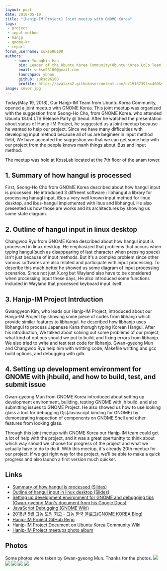 ```yaml
---
layout: post
date: 2018-05-19
title: "[Hanjp-IM Project] Joint meetup with GNOME Korea"
tags:
 - project
 - input-method
 - hanjp
 - gnome-kr
 - report
forum_username: sukso96100
authors:
    - name: Youngbin Han
      bio: Leader of the Ubuntu Korea Community(Ubuntu Korea LoCo Team)(2017~2018) / Hanjp-IM Project Member
      email: sukso96100@gmail.com
      launchpad: ybhan
      github: sukso96100
      profile: https://avatars2.githubusercontent.com/u/1916739?s=460&v=4
image: cover.jpg
---
```


Today(May 19, 2018), Our Hanjp-IM Team from Ubuntu Korea Community, opened a joint meetup with GNOME Korea.
This joint meetup was organized with the suggestion from Seong-Ho Cho, from GNOME Korea. who attended Ubuntu 18.04 LTS Release Party @ Seoul.
After he watched the presentation about status of Hanjp-IM Project, he suggested us a joint meetup because he wanted to help our project.
Since we have many difficulties with developing input method because all of us are begineer in input method field, We have accepted the suggestion wo that we can get some help with our project from the people knows manh things about iBus and input method.

The meetup was hold at KossLab located at the 7th floor of the anam tower.

## 1. Summary of how hangul is processed
First, Seong-Ho Cho from GNOME Korea described about how hangul input is processed. He introduced 3 diffreent software : libhangul a library for processing hanugl input, iBus a very well known input method for linux desktop, and ibus-hangul implemented with ibus and libhangul. He also presented us how those are works and its architectures by showing us some state diagram.

## 2. Outline of hangul input in linux desktop
Changwoo Ryu from GNOME Korea described about how hangul input is processed in linux desktop. He emphasized that problems that occurs when typing hangul(such as disappearing of last character when pressing space) isn't just because of input methods. But it's a complex problem since other various softwares are also related and participate with input processing. To describe this much better he showed us some diagram of input processing scenarios. Since not just X.org but Wayland also have to be considered when processing input these days, He also introduced some functions included in Wayland that processed keyboard input itself.

## 3. Hanjp-IM Project Intrduction
Gwangyeon Kim, who leads our Hanjp-IM Project, introduced about our Hanjp-IM Project by showing some piece of codes from libhanjp which provide similar features to libhangul. he described how libhanjp uses libhangul to process Japanese Kana thorugh typing Korean Hangul. After his introduction, We talked about solving out some problems of our project, what kind of options should we put to build, and fixing errors from libhanjp. We also tried to write and test test code for libhanjp. Gwan-gyeong Mun and Changwoo Ryu help him with writting code, Makefile writting and gcc build options, and debugging with gdb.

## 4. Setting up development environment for GNOME with jhbuild, and how to build, test, and submit issue
Gwan-gyeong Mun from GNOME Korea introduced about setting up development environment, building, testing GNOME with jh build. and also submitting issues to GNOME Project.
He also showed us how to use looking glass a tool for debugging Gjs(Javascript binding for GNOME) by demonstrating inspection of components on GNOME Shell and other features from looking glass.

Through this joint meetup with GNOME Korea our Hanjp-IM team could get a lot of help with the project, and it was a great opertunitty to think about which way should we choose for progress of the project and what we actually have to do to do it.
With this meetup, it's already 20th meetup for our project. If we got right way for the project, we'll be able to make a quick progress and also launch a first version much quicker.

## Links
- [Summary of how hangul is processed (Slides)](https://www.slideshare.net/gnomekr/20180519-hangul-processing)
- [Outline of hangul input in linux desktop (Slides)](https://www.slideshare.net/gnomekr/korean-input-overview-in-the-linux-desktop)
- [Setting up development environment for GNOME and debugging tips (Gwan-gyeong Mun's document from his Google Docs)](https://docs.google.com/document/d/1F5Yf515SgZPimIujRmTgbtY78aVLWS3EpU_z5TRyIJs/edit)
- [JavaScript Debugging (GNOME Wiki)](https://wiki.gnome.org/Projects/GnomeShell/DebuggingJavaScript)
- [2018년 5월 그놈 모임 회고 - 그놈 한국 블로그(GNOME KOREA Blog)](http://gnome-kr.blogspot.kr/2018/05/2018-5.html)
- [Hanjp-IM Project GitHub Repo](https://github.com/ubuntu-kr/hanjp-im)
- [Hanjp-IM Project Document on Ubuntu Korea Community Wiki](https://wiki.ubuntu-kr.org/index.php/HanJP_IM)
- [Hanjp-IM Project meetups photo album](https://photos.app.goo.gl/9hBFNe0jwk40xzox1)

## Photos
Some photos were taken by Gwan-gyeong Mun. Thanks for the photos.
![](IMG_20180519_143329.jpg)
![](IMG_20180519_143332.jpg)
![](IMG_20180519_151231.jpg)
![](cover.jpg)
![](2018-05-19_18_24_47.jpg)